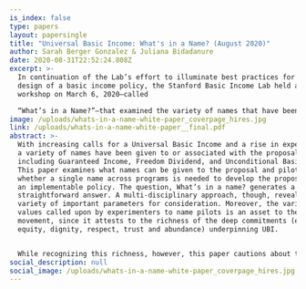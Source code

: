 ```yaml
---
is_index: false
type: papers
layout: papersingle
title: "Universal Basic Income: What's in a Name? (August 2020)"
author: Sarah Berger Gonzalez & Juliana Bidadanure
date: 2020-08-31T22:52:24.808Z
excerpt: >-
  In continuation of the Lab’s effort to illuminate best practices for the
  design of a basic income policy, the Stanford Basic Income Lab held an all-day
  workshop on March 6, 2020—called 

  “What’s in a Name?”—that examined the variety of names that have been given to Universal Basic Income and related policies. This white paper provides a summary of the discussions that occurred at the workshop and offers several findings that we hope can inform future basic income projects.
image: /uploads/whats-in-a-name-white-paper_coverpage_hires.jpg
link: /uploads/whats-in-a-name-white-paper__final.pdf
abstract: >-
  With increasing calls for a Universal Basic Income and a rise in experiments,
  a variety of names have been given to or associated with the proposal,
  including Guaranteed Income, Freedom Dividend, and Unconditional Basic Income.
  This paper examines what names can be given to the proposal and pilots and
  whether a single name across programs is needed to develop the proposal into
  an implementable policy. The question, What’s in a name? generates a far from
  straightforward answer. A multi-disciplinary approach, though, reveals a
  variety of important parameters for consideration. Moreover, the variety of
  values called upon by experimenters to name pilots is an asset to the growing
  movement, since it attests to the richness of the deep commitments (e.g.,
  equity, dignity, respect, trust and abundance) underpinning UBI. 


  While recognizing this richness, however, this paper cautions about the use of too many names to refer to UBI at the policy level, pointing out that doing so creates significant definitional ambiguities about key features of the policy (notably its universal, individual and unconditional features). Employing a single name to refer to the proposal could be critical for advancing the policy at the national and international level.
social_description: null
social_image: /uploads/whats-in-a-name-white-paper_coverpage_hires.jpg
---
```

